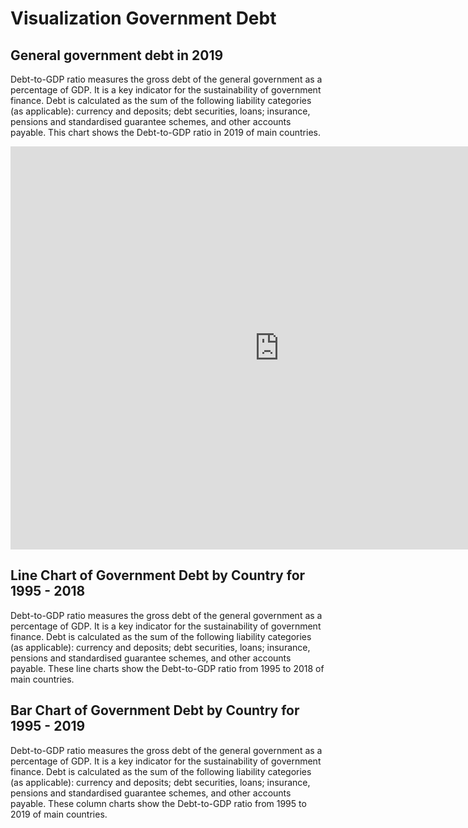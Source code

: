 # Visualization Government Debt

## General government debt in 2019

Debt-to-GDP ratio measures the gross debt of the general government as a percentage of GDP. It is a key indicator for the sustainability of government finance. Debt is calculated as the sum of the following liability categories (as applicable): currency and deposits; debt securities, loans; insurance, pensions and standardised guarantee schemes, and other accounts payable.
This chart shows the Debt-to-GDP ratio in 2019 of main countries.

<iframe src="https://data.oecd.org/chart/6gO2" width="860" height="645" style="border: 0" mozallowfullscreen="true" webkitallowfullscreen="true" allowfullscreen="true"><a href="https://data.oecd.org/chart/6gO2" target="_blank">OECD Chart: General government debt, Total, % of GDP, Annual, 2019</a></iframe>

## Line Chart of Government Debt by Country for 1995 - 2018

Debt-to-GDP ratio measures the gross debt of the general government as a percentage of GDP. It is a key indicator for the sustainability of government finance. Debt is calculated as the sum of the following liability categories (as applicable): currency and deposits; debt securities, loans; insurance, pensions and standardised guarantee schemes, and other accounts payable.
These line charts show the Debt-to-GDP ratio from 1995 to 2018 of main countries.

<div class="flourish-embed flourish-chart" data-src="visualisation/5295079"><script src="https://public.flourish.studio/resources/embed.js"></script></div>

## Bar Chart of Government Debt by Country for 1995 - 2019

Debt-to-GDP ratio measures the gross debt of the general government as a percentage of GDP. It is a key indicator for the sustainability of government finance. Debt is calculated as the sum of the following liability categories (as applicable): currency and deposits; debt securities, loans; insurance, pensions and standardised guarantee schemes, and other accounts payable.
These column charts show the Debt-to-GDP ratio from 1995 to 2019 of main countries.

<div class="flourish-embed flourish-chart" data-src="visualisation/5294568"><script src="https://public.flourish.studio/resources/embed.js"></script></div>
